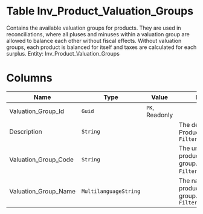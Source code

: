 # Table Inv_Product_Valuation_Groups

Contains the available valuation groups for products. They are used in reconciliations, where all pluses and minuses within a valuation group are allowed to balance each other without fiscal effects. Without valuation groups, each product is balanced for itself and taxes are calculated for each surplus. Entity: Inv_Product_Valuation_Groups

# Columns

| Name | Type | Value | Description |
| - | - | - | --- |
|Valuation_Group_Id|`Guid`|`PK`, Readonly||
|Description|`String`||The description of this ProductValuationGroup. `Filter(like)` |
|Valuation_Group_Code|`String`||The unique code of the product valuation group. `Required` `Filter(eq;like)` `ORD` |
|Valuation_Group_Name|`MultilanguageString`||The name of the product valuation group. `Required` `Filter(eq;like)` |
